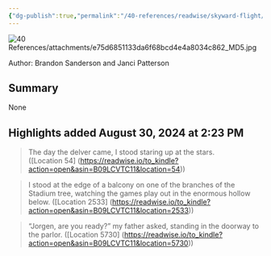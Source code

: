 ```yaml
---
{"dg-publish":true,"permalink":"/40-references/readwise/skyward-flight/","tags":["rw/books"]}
---
```


![40 References/attachments/e75d6851133da6f68bcd4e4a8034c862_MD5.jpg](/img/user/40%20References/attachments/e75d6851133da6f68bcd4e4a8034c862_MD5.jpg)
  
Author: Brandon Sanderson and Janci Patterson

## Summary

None

## Highlights added August 30, 2024 at 2:23 PM
>The day the delver came, I stood staring up at the stars. ([Location 54] (https://readwise.io/to_kindle?action=open&asin=B09LCVTC11&location=54))


>I stood at the edge of a balcony on one of the branches of the Stadium tree, watching the games play out in the enormous hollow below. ([Location 2533] (https://readwise.io/to_kindle?action=open&asin=B09LCVTC11&location=2533))


>“Jorgen, are you ready?” my father asked, standing in the doorway to the parlor. ([Location 5730] (https://readwise.io/to_kindle?action=open&asin=B09LCVTC11&location=5730))


